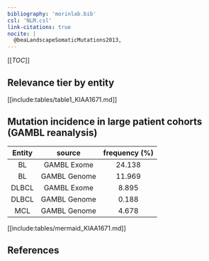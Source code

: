 ```yaml
---
bibliography: 'morinlab.bib'
csl: 'NLM.csl'
link-citations: true
nocite: |
  @beaLandscapeSomaticMutations2013, 
---
```


[[_TOC_]]




## Relevance tier by entity

[[include:tables/table1_KIAA1671.md]]


## Mutation incidence in large patient cohorts (GAMBL reanalysis)

|Entity|source |frequency (%)|
|:------:|:----:|:----:|
|BL|GAMBL Exome |24.138 |
|BL|GAMBL Genome |11.969 |
|DLBCL|GAMBL Exome |8.895 |
|DLBCL|GAMBL Genome |0.188 |
|MCL|GAMBL Genome |4.678 |


[[include:tables/mermaid_KIAA1671.md]]

## References


